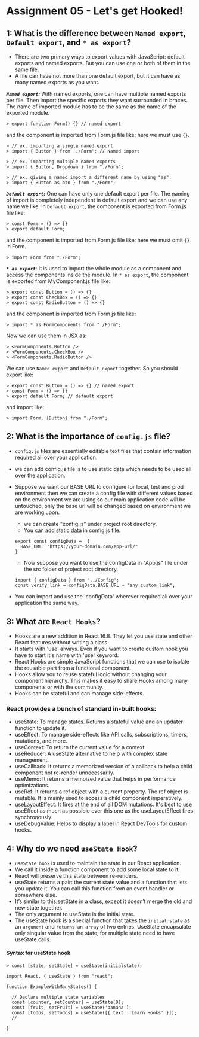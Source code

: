 # Assignment 05 - Let's get Hooked!

## 1: What is the difference between `Named export`, `Default export`, and `* as export`?

- There are two primary ways to export values with JavaScript: default exports and named exports. But you can use one or both of them in the same file.
- A file can have not more than one default export, but it can have as many named exports as you want.

**_`Named export`:_**
With named exports, one can have multiple named exports per file. Then import the specific exports they want surrounded in braces. The name of imported module has to be the same as the name of the exported module.

```
> export function Form() {} // named export
```

and the component is imported from Form.js file like: here we must use `{}`.

```
> // ex. importing a single named export
> import { Button } from './Form'; // Named import

> // ex. importing multiple named exports
> import { Button, Dropdown } from "./Form";

> // ex. giving a named import a different name by using "as":
> import { Button as btn } from "./Form";
```

**_`Default export`:_**
One can have only one default export per file. The naming of import is completely independent in default export and we can use any name we like.
In `Default export`, the component is exported from Form.js file like:

```
> const Form = () => {}
> export default Form;
```

and the component is imported from Form.js file like: here we must omit `{}` in Form.

```
> import Form from "./Form";
```

**_`* as export`_**:
It is used to import the whole module as a component and access the components inside the module.
In `* as export`, the component is exported from MyComponent.js file like:

```
> export const Button = () => {}
> export const CheckBox = () => {}
> export const RadioButton = () => {}
```

and the component is imported from Form.js file like:

```
> import * as FormComponents from "./Form";
```

Now we can use them in JSX as:

```
> <FormComponents.Button />
> <FormComponents.CheckBox />
> <FormComponents.RadioButton />
```

We can use `Named export` and `Default export` together. So you should export like:

```
> export const Button = () => {} // named export
> const Form = () => {}
> export default Form; // default export
```

and import like:

```
> import Form, {Button} from "./Form";
```

## 2: What is the importance of `config.js` file?

- `config.js` files are essentially editable text files that contain information required all over your application.
- we can add config.js file is to use static data which needs to be used all over the application.
- Suppose we want our BASE URL to configure for local, test and prod environment then we can create a config file with different values based on the environment we are using so our main application code will be untouched, only the base url will be changed based on environment we are working upon.

  - we can create "config.js" under project root directory.
  - You can add static data in config.js file.

  ```
  export const configData =  {
    BASE_URL: "https://your-domain.com/app-url/"
  }
  ```

  - Now suppose you want to use the configData in "App.js" file under the src folder of project root directory.

  ```
  import { configData } from "../Config";
  const verify_link = configData.BASE_URL + "any_custom_link";
  ```

- You can import and use the 'configData' wherever required all over your application the same way.

## 3: What are `React Hooks`?

- Hooks are a new addition in React 16.8. They let you use state and other React features without writing a class.
- It starts with 'use' always. Even if you want to create custom hook you have to start it's name with 'use' keyword.
- React Hooks are simple JavaScript functions that we can use to isolate the reusable part from a functional component.
- Hooks allow you to reuse stateful logic without changing your component hierarchy. This makes it easy to share Hooks among many components or with the community.
- Hooks can be stateful and can manage side-effects.

### React provides a bunch of standard in-built hooks:

- useState: To manage states. Returns a stateful value and an updater function to update it.
- useEffect: To manage side-effects like API calls, subscriptions, timers, mutations, and more.
- useContext: To return the current value for a context.
- useReducer: A useState alternative to help with complex state management.
- useCallback: It returns a memorized version of a callback to help a child component not re-render unnecessarily.
- useMemo: It returns a memoized value that helps in performance optimizations.
- useRef: It returns a ref object with a current property. The ref object is mutable. It is mainly used to access a child component imperatively.
- useLayoutEffect: It fires at the end of all DOM mutations. It's best to use useEffect as much as possible over this one as the useLayoutEffect fires synchronously.
- useDebugValue: Helps to display a label in React DevTools for custom hooks.

## 4: Why do we need `useState Hook`?

- `useState hook` is used to maintain the state in our React application.
- We call it inside a function component to add some local state to it.
- React will preserve this state between re-renders.
- useState returns a pair: the current state value and a function that lets you update it. You can call this function from an event handler or somewhere else.
- It’s similar to this.setState in a class, except it doesn’t merge the old and new state together.
- The only argument to useState is the initial state.
- The useState hook is a special function that takes the `initial state` as an `argument` and `returns an array` of two entries. UseState encapsulate only singular value from the state, for multiple state need to have useState calls.

#### Syntax for useState hook

```
> const [state, setState] = useState(initialstate);

import React, { useState } from "react";

function ExampleWithManyStates() {

  // Declare multiple state variables
  const [counter, setCounter] = useState(0);
  const [fruit, setFruit] = useState('banana');
  const [todos, setTodos] = useState([{ text: 'Learn Hooks' }]);
  //

}
```
